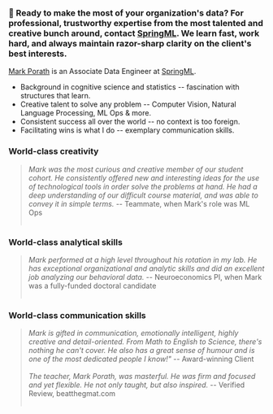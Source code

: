 ### 👋 Ready to make the most of your organization's data? For professional, trustworthy expertise from the most talented and creative bunch around, contact [SpringML](https://cloud.withgoogle.com/partners/detail/?id=springml&hl=en-US). We learn fast, work hard, and always maintain razor-sharp clarity on the client's best interests.

[Mark Porath](mark.porath@springml.com) is an Associate Data Engineer at [SpringML](https://www.springml.com/).

- Background in cognitive science and statistics -- fascination with structures that learn.
- Creative talent to solve any problem -- Computer Vision, Natural Language Processing, ML Ops & more.
- Consistent success all over the world -- no context is too foreign.
- Facilitating wins is what I do -- exemplary communication skills.

### World-class creativity
> *Mark was the most curious and creative member of our student cohort. He consistently offered new and interesting ideas for the use of technological tools in order solve the problems at hand. He had a deep understanding of our difficult course material, and was able to convey it in simple terms.* -- Teammate, when Mark's role was ML Ops <br><br>

### World-class analytical skills
> *Mark performed at a high level throughout his rotation in my lab. He has exceptional organizational and analytic skills and did an excellent job analyzing our behavioral data.* -- Neuroeconomics PI, when Mark was a fully-funded doctoral candidate <br><br>

### World-class communication skills
> *Mark is gifted in communication, emotionally intelligent, highly creative and detail-oriented. From Math to English to Science, there's nothing he can't cover. He also has a great sense of humour and is one of the most dedicated people I know!"* -- Award-winning Client <br><br>
> *The teacher, Mark Porath, was masterful. He was firm and focused and yet flexible. He not only taught, but also inspired.* -- Verified Review, beatthegmat.com <br><br>

<!-- ![Mark's GitHub stats](https://github-readme-stats.vercel.app/api?username=m-rath&count_private=true&theme=dark) -->
<!--
**m-rath/m-rath** is a ✨ _special_ ✨ repository because its `README.md` (this file) appears on your GitHub profile.

Here are some ideas to get you started:

- 🔭 I’m currently working on ...
- 🌱 I’m currently learning ...
- 👯 I’m looking to collaborate on ...
- 🤔 I’m looking for help with ...
- 💬 Ask me about ...
- 📫 How to reach me: ...
- 😄 Pronouns: ...
- ⚡ Fun fact: ...
-->
